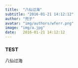 ```yaml
---
title:  "八仙过海"
subtitle: "2016-01-21 14:12:12"
author: "兜子"
avatar: "img/authors/wferr.png"
image: "img/a.jpg"
date:   2016-01-21 14:12:12
---
```


### TEST
八仙过海